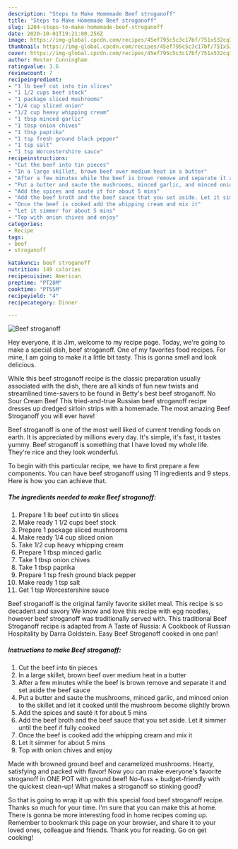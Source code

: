 ```yaml
---
description: "Steps to Make Homemade Beef stroganoff"
title: "Steps to Make Homemade Beef stroganoff"
slug: 1204-steps-to-make-homemade-beef-stroganoff
date: 2020-10-01T19:21:00.256Z
image: https://img-global.cpcdn.com/recipes/45ef795c5c3c17bf/751x532cq70/beef-stroganoff-recipe-main-photo.jpg
thumbnail: https://img-global.cpcdn.com/recipes/45ef795c5c3c17bf/751x532cq70/beef-stroganoff-recipe-main-photo.jpg
cover: https://img-global.cpcdn.com/recipes/45ef795c5c3c17bf/751x532cq70/beef-stroganoff-recipe-main-photo.jpg
author: Hester Cunningham
ratingvalue: 3.6
reviewcount: 7
recipeingredient:
- "1 lb beef cut into tin slices"
- "1 1/2 cups beef stock"
- "1 package sliced mushrooms"
- "1/4 cup sliced onion"
- "1/2 cup heavy whipping cream"
- "1 tbsp minced garlic"
- "1 tbsp onion chives"
- "1 tbsp paprika"
- "1 tsp fresh ground black pepper"
- "1 tsp salt"
- "1 tsp Worcestershire sauce"
recipeinstructions:
- "Cut the beef into tin pieces"
- "In a large skillet, brown beef over medium heat in a butter"
- "After a few minutes while the beef is brown remove and separate it and set aside the beef sauce"
- "Put a butter and saute the mushrooms, minced garlic, and minced onion to the skillet and let it cooked until the mushroom become slightly brown"
- "Add the spices and sauté it for about 5 mins"
- "Add the beef broth and the beef sauce that you set aside. Let it simmer until the beef if fully cooked"
- "Once the beef is cooked add the whipping cream and mix it"
- "Let it simmer for about 5 mins"
- "Top with onion chives and enjoy"
categories:
- Recipe
tags:
- beef
- stroganoff

katakunci: beef stroganoff 
nutrition: 149 calories
recipecuisine: American
preptime: "PT28M"
cooktime: "PT55M"
recipeyield: "4"
recipecategory: Dinner

---
```



![Beef stroganoff](https://img-global.cpcdn.com/recipes/45ef795c5c3c17bf/751x532cq70/beef-stroganoff-recipe-main-photo.jpg)

Hey everyone, it is Jim, welcome to my recipe page. Today, we're going to make a special dish, beef stroganoff. One of my favorites food recipes. For mine, I am going to make it a little bit tasty. This is gonna smell and look delicious.

While this beef stroganoff recipe is the classic preparation usually associated with the dish, there are all kinds of fun new twists and streamlined time-savers to be found in Betty&#39;s best beef stroganoff. No Sour Cream Beef This tried-and-true Russian beef stroganoff recipe dresses up dredged sirloin strips with a homemade. The most amazing Beef Stroganoff you will ever have!

Beef stroganoff is one of the most well liked of current trending foods on earth. It is appreciated by millions every day. It's simple, it's fast, it tastes yummy. Beef stroganoff is something that I have loved my whole life. They're nice and they look wonderful.


To begin with this particular recipe, we have to first prepare a few components. You can have beef stroganoff using 11 ingredients and 9 steps. Here is how you can achieve that.

<!--inarticleads1-->

##### The ingredients needed to make Beef stroganoff:

1. Prepare 1 lb beef cut into tin slices
1. Make ready 1 1/2 cups beef stock
1. Prepare 1 package sliced mushrooms
1. Make ready 1/4 cup sliced onion
1. Take 1/2 cup heavy whipping cream
1. Prepare 1 tbsp minced garlic
1. Take 1 tbsp onion chives
1. Take 1 tbsp paprika
1. Prepare 1 tsp fresh ground black pepper
1. Make ready 1 tsp salt
1. Get 1 tsp Worcestershire sauce


Beef stroganoff is the original family favorite skillet meal. This recipe is so decadent and savory We know and love this recipe with egg noodles, however beef stroganoff was traditionally served with. This traditional Beef Stroganoff recipe is adapted from A Taste of Russia: A Cookbook of Russian Hospitality by Darra Goldstein. Easy Beef Stroganoff cooked in one pan! 

<!--inarticleads2-->

##### Instructions to make Beef stroganoff:

1. Cut the beef into tin pieces
1. In a large skillet, brown beef over medium heat in a butter
1. After a few minutes while the beef is brown remove and separate it and set aside the beef sauce
1. Put a butter and saute the mushrooms, minced garlic, and minced onion to the skillet and let it cooked until the mushroom become slightly brown
1. Add the spices and sauté it for about 5 mins
1. Add the beef broth and the beef sauce that you set aside. Let it simmer until the beef if fully cooked
1. Once the beef is cooked add the whipping cream and mix it
1. Let it simmer for about 5 mins
1. Top with onion chives and enjoy


Made with browned ground beef and caramelized mushrooms. Hearty, satisfying and packed with flavor! Now you can make everyone&#39;s favorite stroganoff in ONE POT with ground beef! No-fuss + budget-friendly with the quickest clean-up! What makes a stroganoff so stinking good? 

So that is going to wrap it up with this special food beef stroganoff recipe. Thanks so much for your time. I'm sure that you can make this at home. There is gonna be more interesting food in home recipes coming up. Remember to bookmark this page on your browser, and share it to your loved ones, colleague and friends. Thank you for reading. Go on get cooking!
